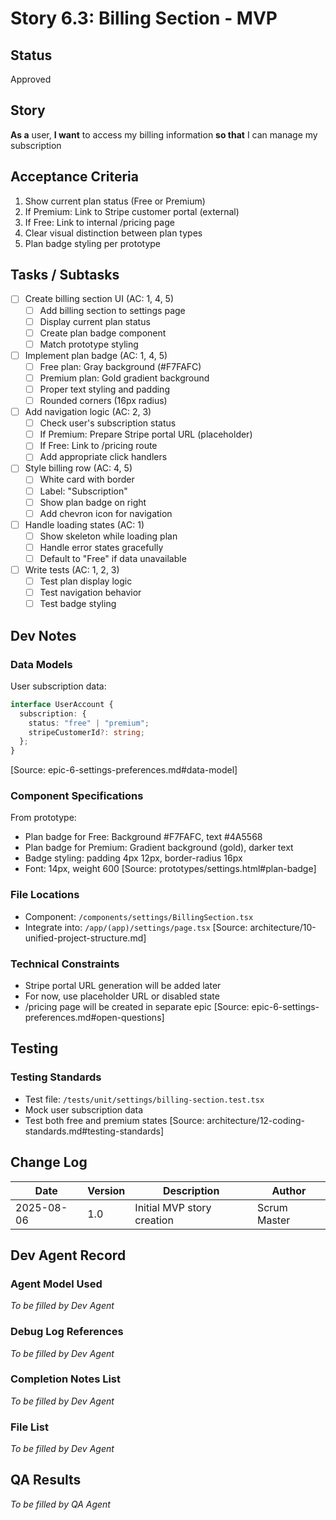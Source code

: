 # Story 6.3: Billing Section - MVP

## Status

Approved

## Story

**As a** user,
**I want** to access my billing information
**so that** I can manage my subscription

## Acceptance Criteria

1. Show current plan status (Free or Premium)
2. If Premium: Link to Stripe customer portal (external)
3. If Free: Link to internal /pricing page
4. Clear visual distinction between plan types
5. Plan badge styling per prototype

## Tasks / Subtasks

- [ ] Create billing section UI (AC: 1, 4, 5)
  - [ ] Add billing section to settings page
  - [ ] Display current plan status
  - [ ] Create plan badge component
  - [ ] Match prototype styling
- [ ] Implement plan badge (AC: 1, 4, 5)
  - [ ] Free plan: Gray background (#F7FAFC)
  - [ ] Premium plan: Gold gradient background
  - [ ] Proper text styling and padding
  - [ ] Rounded corners (16px radius)
- [ ] Add navigation logic (AC: 2, 3)
  - [ ] Check user's subscription status
  - [ ] If Premium: Prepare Stripe portal URL (placeholder)
  - [ ] If Free: Link to /pricing route
  - [ ] Add appropriate click handlers
- [ ] Style billing row (AC: 4, 5)
  - [ ] White card with border
  - [ ] Label: "Subscription"
  - [ ] Show plan badge on right
  - [ ] Add chevron icon for navigation
- [ ] Handle loading states (AC: 1)
  - [ ] Show skeleton while loading plan
  - [ ] Handle error states gracefully
  - [ ] Default to "Free" if data unavailable
- [ ] Write tests (AC: 1, 2, 3)
  - [ ] Test plan display logic
  - [ ] Test navigation behavior
  - [ ] Test badge styling

## Dev Notes

### Data Models

User subscription data:

```typescript
interface UserAccount {
  subscription: {
    status: "free" | "premium";
    stripeCustomerId?: string;
  };
}
```

[Source: epic-6-settings-preferences.md#data-model]

### Component Specifications

From prototype:

- Plan badge for Free: Background #F7FAFC, text #4A5568
- Plan badge for Premium: Gradient background (gold), darker text
- Badge styling: padding 4px 12px, border-radius 16px
- Font: 14px, weight 600
  [Source: prototypes/settings.html#plan-badge]

### File Locations

- Component: `/components/settings/BillingSection.tsx`
- Integrate into: `/app/(app)/settings/page.tsx`
  [Source: architecture/10-unified-project-structure.md]

### Technical Constraints

- Stripe portal URL generation will be added later
- For now, use placeholder URL or disabled state
- /pricing page will be created in separate epic
  [Source: epic-6-settings-preferences.md#open-questions]

## Testing

### Testing Standards

- Test file: `/tests/unit/settings/billing-section.test.tsx`
- Mock user subscription data
- Test both free and premium states
  [Source: architecture/12-coding-standards.md#testing-standards]

## Change Log

| Date       | Version | Description                | Author       |
| ---------- | ------- | -------------------------- | ------------ |
| 2025-08-06 | 1.0     | Initial MVP story creation | Scrum Master |

## Dev Agent Record

### Agent Model Used

_To be filled by Dev Agent_

### Debug Log References

_To be filled by Dev Agent_

### Completion Notes List

_To be filled by Dev Agent_

### File List

_To be filled by Dev Agent_

## QA Results

_To be filled by QA Agent_

